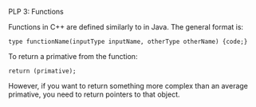 PLP 3: Functions

Functions in C++ are defined similarly to in Java. 
The general format is:

`type functionName(inputType inputName, otherType otherName) {code;}`

To return a primative from the function:

`return (primative);`

However, if you want to return something more complex than an average primative, you need to return pointers to that object.
